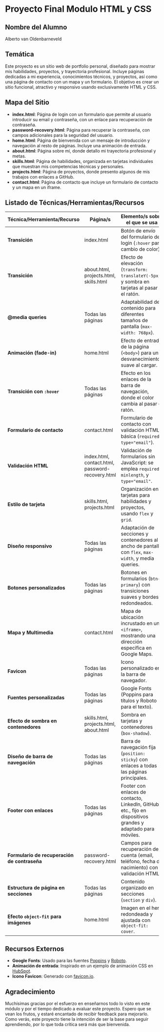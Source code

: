 # Proyecto Final Modulo HTML y CSS

## Nombre del Alumno
Alberto van Oldenbarneveld

## Temática
Este proyecto es un sitio web de portfolio personal, diseñado para mostrar mis habilidades, proyectos, y trayectoria profesional. Incluye páginas dedicadas a mi experiencia, conocimientos técnicos, y proyectos, así como una página de contacto con un mapa y un formulario. El objetivo es crear un sitio funcional, atractivo y responsivo usando exclusivamente HTML y CSS.

## Mapa del Sitio
- **index.html**: Página de login con un formulario que permite al usuario introducir su email y contraseña, con un enlace para recuperación de contraseña.
- **password-recovery.html**: Página para recuperar la contraseña, con campos adicionales para la seguridad del usuario.
- **home.html**: Página de bienvenida con un mensaje de introducción y navegación al resto de páginas. Incluye una animación de entrada.
- **about.html**: Página sobre mí, donde detallo mi trayectoria profesional y metas.
- **skills.html**: Página de habilidades, organizada en tarjetas individuales que muestran mis competencias técnicas y personales.
- **projects.html**: Página de proyectos, donde presento algunos de mis trabajos con enlaces a GitHub.
- **contact.html**: Página de contacto que incluye un formulario de contacto y un mapa en un iframe.

## Listado de Técnicas/Herramientas/Recursos

| Técnica/Herramienta/Recurso               | Página/s                          | Elemento/s sobre el que se usa                                                                                                     |
|-------------------------------------------|-----------------------------------|-------------------------------------------------------------------------------------------------------------------------------------|
| **Transición**                            | index.html                        | Botón de envío del formulario de login (`:hover` para cambio de color).                                                            |
| **Transición**                            | about.html, projects.html, skills.html | Efecto de elevación (`transform: translateY(-5px)`) y sombra en tarjetas al pasar el ratón.                                    |
| **@media queries**                        | Todas las páginas                 | Adaptabilidad de contenido para diferentes tamaños de pantalla (`max-width: 768px`).                                               |
| **Animación (fade-in)**                   | home.html                         | Efecto de entrada de la página (`<body>`) para un desvanecimiento suave al cargar.                                                 |
| **Transición con `:hover`**               | Todas las páginas                 | Efecto en los enlaces de la barra de navegación, donde el color cambia al pasar el ratón.                                          |
| **Formulario de contacto**                | contact.html                      | Formulario de contacto con validación HTML básica (`required`, `type="email"`).                                                    |
| **Validación HTML**                       | index.html, contact.html, password-recovery.html | Validación de formularios sin JavaScript: se emplea `required`, `minlength`, y `type="email"`.   |
| **Estilo de tarjeta**                     | skills.html, projects.html        | Organización en tarjetas para habilidades y proyectos, usando `flex` y `grid`.                                                     |
| **Diseño responsivo**                     | Todas las páginas                 | Adaptación de secciones y contenedores al ancho de pantalla con `flex`, `max-width`, y media queries.                              |
| **Botones personalizados**                | Todas las páginas                 | Botones en formularios (`btn-primary`) con transiciones suaves y bordes redondeados.                                               |
| **Mapa y Multimedia**                     | contact.html                      | Mapa de ubicación incrustado en un `<iframe>`, mostrando una dirección específica en Google Maps.                                  |
| **Favicon**                               | Todas las páginas                 | Icono personalizado en la barra de navegador.                                                                                      |
| **Fuentes personalizadas**                | Todas las páginas                 | Google Fonts (Poppins para títulos y Roboto para el texto).                                                                        |
| **Efecto de sombra en contenedores**      | skills.html, projects.html, about.html | Sombra en tarjetas y contenedores (`box-shadow`).                                  |
| **Diseño de barra de navegación**         | Todas las páginas                 | Barra de navegación fija (`position: sticky`) con enlaces a todas las páginas principales.                                         |
| **Footer con enlaces**                    | Todas las páginas                 | Footer con enlaces de contacto, LinkedIn, GitHub, etc., fijo en dispositivos grandes y adaptado para móviles.                      |
| **Formulario de recuperación de contraseña** | password-recovery.html          | Campos para recuperación de cuenta (email, teléfono, fecha de nacimiento) con validación HTML.                                     |
| **Estructura de página en secciones**     | Todas las páginas                 | Contenido organizado en secciones (`section` y `div`).                                                                             |
| **Efecto `object-fit` para imágenes**     | home.html                         | Imagen en el hero redondeada y ajustada con `object-fit: cover`.                                                                   |

## Recursos Externos
- **Google Fonts**: Usado para las fuentes [Poppins](https://fonts.google.com/specimen/Poppins) y [Roboto](https://fonts.google.com/specimen/Roboto).
- **Animación de entrada**: Inspirado en un ejemplo de animación CSS en [HubSpot](https://blog.hubspot.com/website/css-fade-in).
- **Icono Favicon**: Generado con [favicon.io](https://favicon.io/favicon-generator/).

## Agradecimiento
Muchísimas gracias por el esfuerzo en enseñarnos todo lo visto en este módulo y por el tiempo dedicado a evaluar este proyecto. Espero que se vean los frutos, y estaré encantado de recibir feedback para mejorarlo. Como verás, este proyecto tiene la intención de ser la base para seguir aprendiendo, por lo que toda crítica será más que bienvenida.
